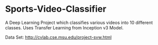 # Sports-Video-Classifier
A Deep Learning Project which classifies various videos into 10 different classes.
Uses Transfer Learning from Inception v3 Model.

Data Set: http://cvlab.cse.msu.edu/project-svw.html
